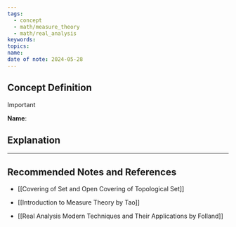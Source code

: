 ```yaml
---
tags:
  - concept
  - math/measure_theory
  - math/real_analysis
keywords: 
topics: 
name: 
date of note: 2024-05-28
---
```


## Concept Definition

>[!important]
>**Name**: 



## Explanation





-----------
##  Recommended Notes and References

- [[Covering of Set and Open Covering of Topological Set]]



- [[Introduction to Measure Theory by Tao]]
- [[Real Analysis Modern Techniques and Their Applications by Folland]]